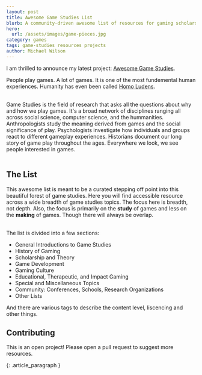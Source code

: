 ```yaml
---
layout: post
title: Awesome Game Studies List
blurb: A community-driven awesome list of resources for gaming scholarship, art, and sciences. Focused on general Game Scholarship Theories, Videogames, and Tabletop games.
hero:
  url: /assets/images/game-pieces.jpg
category: games
tags: game-studies resources projects
author: Michael Wilson
---
```

I am thrilled to announce my latest project: [Awesome Game Studies](https://github.com/electricjones/awesome-game-studies).

People play games. A lot of games. It is one of the most fundemental human experiences.
Humanity has even been called [Homo Ludens](https://en.wikipedia.org/wiki/Homo_Ludens).
<br /><br />

Game Studies is the field of research that asks all the questions about why and how we play games.
It's a broad network of disciplines ranging all across social science, computer science, and the hummanities.
Anthropologists study the meaning derived from games and the social significance of play.
Psychologists investigate how individuals and groups react to different gameplay experiences.
Historians document our long story of game play throughout the ages. Everywhere we look, we see people interested in games.
<br /><br />

## The List
This awesome list is meant to be a curated stepping off point into this beautiful forest of game studies.
Here you will find accessible resource across a wide breadth of game studies topics.
The focus here is breadth, not depth. 
Also, the focus is primarily on the **study** of games and less on the **making** of games.
Though there will always be overlap.
<br /><br />

The list is divided into a few sections:
- General Introductions to Game Studies
- History of Gaming
- Scholarship and Theory
- Game Development
- Gaming Culture
- Educational, Therapeutic, and Impact Gaming
- Special and Miscellaneous Topics
- Community: Conferences, Schools, Research Organizations
- Other Lists

And there are various tags to describe the content level, liscencing and other things.

## Contributing
This is an open project! Please open a pull request to suggest more resources.

{: .article_paragraph }
